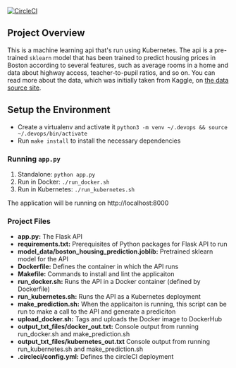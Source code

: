 [![CircleCI](https://circleci.com/gh/iNomanIkram/project-ml-microservice-kubernetes/tree/master.svg?style=svg)](https://circleci.com/gh/iNomanIkram/project-ml-microservice-kubernetes/tree/master)

## Project Overview

This is a machine learning api that's run using Kubernetes. The api is a pre-trained `sklearn` model that has been trained to predict housing prices in Boston according to several features, such as average rooms in a home and data about highway access, teacher-to-pupil ratios, and so on. You can read more about the data, which was initially taken from Kaggle, on [the data source site](https://www.kaggle.com/c/boston-housing).


## Setup the Environment

* Create a virtualenv and activate it `python3 -m venv ~/.devops && source ~/.devops/bin/activate`
* Run `make install` to install the necessary dependencies

### Running `app.py`

1. Standalone:  `python app.py` 
2. Run in Docker:  `./run_docker.sh`
3. Run in Kubernetes:  `./run_kubernetes.sh`

The application will be running on http://localhost:8000

### Project Files

* __app.py:__ The Flask API 
* __requirements.txt:__ Prerequisites of Python packages for Flask API to run
* __model_data/boston_housing_prediction.joblib:__ Pretrained sklearn model for the API
* __Dockerfile:__ Defines the container in which the API runs
* __Makefile:__ Commands to install and lint the applicaiton
* __run_docker.sh:__ Runs the API in a Docker container (defined by Dockerfile)
* __run_kubernetes.sh:__ Runs the API as a Kubernetes deployment
* __make_prediction.sh:__ When the applicaiton is running, this script can be run to make a call to the API and generate a prediciton
* __upload_docker.sh:__ Tags and uploads the Docker image to DockerHub
* __output_txt_files/docker_out.txt:__ Console output from running run_docker.sh and make_prediction.sh
* __output_txt_files/kubernetes_out.txt__ Console output from running run_kubernetes.sh and make_prediction.sh
* __.circleci/config.yml:__ Defines the circleCI deployment
